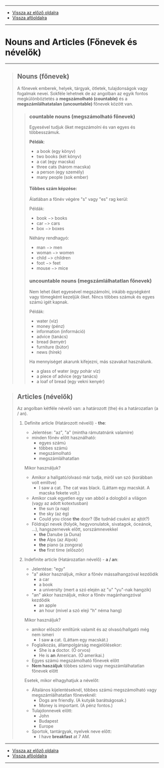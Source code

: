 
---

- [Vissza az előző oldalra](../angol.md)
- [Vissza afőoldalra](../../../../README.md)

---

# Nouns and Articles (Főnevek és névelők)

---

> ## Nouns (főnevek)
>
> A főnevek emberek, helyek, tárgyak, ötletek, tulajdonságok vagy fogalmak nevei.
Sokféle lehetnek de az angolban az egyik fontos megkülönböztetés a **megszámolható (countable)** és a **megszámlálhatatalan (uncountable)** főnevek között van.
>
>> ### countable nouns (megszámolható főnevek)
>>
>> Egyesével tudjuk őket megszámolni és van egyes és többesszámuk.
>>
>> **Példák**:
>> - a book (egy könyv)
>> - two books (két könyv)
>> - a cat (egy macska)
>> - three cats (három macska)
>> - a person (egy személy)
>> - many people (sok ember)
>>
>> #### Többes szám képzése:
>>
>> Álatlában a főnév végére "s" vagy "es" rag kerül:
>>
>> Példák:
>> - book $->$ books
>> - car $->$ cars
>> - box $->$ boxes
>>
>> Néhány rendhagyó:
>> - man $->$ men
>> - woman $->$ women
>> - child $->$ children
>> - foot $->$ feet
>> - mouse $->$ mice
>>
>> ### uncountable nouns (megszámlálhatatlan főnevek)
>>
>> Nem lehet őket egyesével megszámolni, inkább egységként vagy tömegként kezeljük őket. Nincs többes számuk és egyes számú igét kapnak.
>>
>> Példák:
>> - water (víz)
>> - money (pénz)
>> - information (információ)
>> - advice (tanács)
>> - bread (kenyér)
>> - furniture (bútor)
>> - news (hírek)
>>
>> Ha mennyiséget akarunk kifejezni, más szavakat használunk.
>> - a glass of water (egy pohár víz)
>> - a piece of advice (egy tanács)
>> - a loaf of bread (egy vekni kenyér)

> ## Articles (névelők)
>
> Az angolban kétféle névelő van: a határozott (the) és a határozatlan (a / an).
>
> 1. Definite article (Határozott névelő) - **the**:
>     - Jelentése: "az", "a" (mintha rámutatnánk valamire)
>     - minden főnév előtt használható:
>         - egyes számú
>         - többes számú
>         - megszámolható
>         - megszámlálhatatlan
>
>     Mikor használjuk?
>     - Amikor a hallgató/olvasó már tudja, miről van szó (korábban volt említve)
>         - I saw a cat. The cat was black. (Láttam egy macskát. A macska fekete volt.)
>     - Amikor csak egyetlen egy van abból a dologból a világon (vagy az adott kotextusban)
>         - the sun (a nap)
>         - the sky (az ég)
>         - Could you close **the** door? (Be tudnád csukni az ajtót?)
>     - Földrajzi nevek (folyók, hegyvonulatok, sivatagok, óceánok, ...), hangszernevek előtt, sorszámnevekkel
>         - **the** Danube (a Duna)
>         - **the** Alps (az Alpok)
>         - **the** piano (a zongora)
>         - **the** first time (először)
>
> 1. Indefinite article (Határozatlan névelő) - **a / an**:
>     - Jelentése: "egy"
>     - "a" akkor használjuk, mikor a főnév mássalhangzóval kezdődik
>         - a car
>         - a book
>         - a university (mert a szó elején az "u" "yu"-nak hangzik)
>     - "an" akkor használjuk, mikor a főnév magánhangzóval kezdődik
>         - an apple
>         - an hour (mivel a szó eleji "h" néma hang)
>
>     Mikor használjuk?
>     - amikor először említünk valamit és az olvasó/hallgató még nem ismeri
>        - I saw **a** cat. (Láttam egy macskát.)
>     - Foglalkozás, állampolgárság megjelölésekor:
>        - She is **a** doctor. (Ő orvos)
>        - He is **an** American. (Ő amerikai.)
>     - Egyes számú megszámolható főnevek előtt
>     - **Nem haszáljuk** többes számú vagy megszámlálhatatlan főnevek előtt
>
>     Esetek, mikor elhagyhatjuk a névelőt:
>     - Általános kijelentéseknél, többes számú megszámolható vagy megszámlálhatatlan főneveknél:
>         - Dogs are friendly. (A kutyák barátságosak.)
>         - Money is important. (A pénz fontos.)
>     - Tulajdonnevek előtt:
>         - John
>         - Budapest
>         - Europe
>     - Sportok, tantárgyak, nyelvek neve előtt:
>         - I have **breakfast** at 7 AM.

---

- [Vissza az előző oldalra](../angol.md)
- [Vissza afőoldalra](../../../../README.md)

---